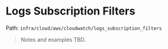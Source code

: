 # Logs Subscription Filters

Path: `infra/cloud/aws/cloudwatch/logs_subscription_filters`

> Notes and examples TBD.
